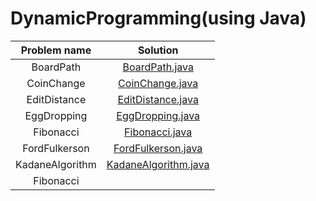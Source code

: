 # DynamicProgramming(using Java)


|Problem name| Solution |
|:---------:|:----------:|
|BoardPath|[BoardPath.java ](https://github.com/Kushal997-das/Competitive-Programming/blob/master/DynamicProgramming/BoardPath.java)|
|CoinChange|[CoinChange.java](https://github.com/Kushal997-das/Competitive-Programming/blob/master/DynamicProgramming/CoinChange.java)|
|EditDistance|[EditDistance.java ](https://github.com/Kushal997-das/Competitive-Programming/blob/master/DynamicProgramming/EditDistance.java)|
|EggDropping|[EggDropping.java ](https://github.com/Kushal997-das/Competitive-Programming/blob/master/DynamicProgramming/EggDropping.java)|
|Fibonacci|[Fibonacci.java](https://github.com/Kushal997-das/Competitive-Programming/blob/master/DynamicProgramming/Fibonacci.java)|
|FordFulkerson|[FordFulkerson.java ](https://github.com/Kushal997-das/Competitive-Programming/blob/master/DynamicProgramming/FordFulkerson.java)|
|KadaneAlgorithm|[KadaneAlgorithm.java](https://github.com/Kushal997-das/Competitive-Programming/blob/master/DynamicProgramming/KadaneAlgorithm.java)|
|Fibonacci|[](https://github.com/Kushal997-das/Competitive-Programming/blob/master/DynamicProgramming/Fibonacci.java)|

